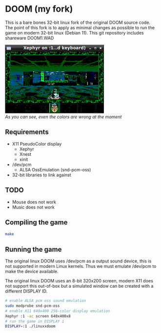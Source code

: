 # DOOM (my fork)

This is a bare bones 32-bit linux fork of the original DOOM source code. The point of this fork is to apply as minimal changes as possible to run the game on modern 32-bit linux (Debian 11). This git repository includes shareware DOOM1.WAD

![example screenshot](.docs/screenshot.png "Running inside 8-bit Xephyr window")  
*As you can see, even the colors are wrong at the moment*

## Requirements

- X11 PseudoColor display
  - Xephyr
  - Xnest
  - xinit
- /dev/pcm
  - ALSA OssEmulation (snd-pcm-oss)
- 32-bit libraries to link against

## TODO

- Mouse does not work
- Music does not work

## Compiling the game

```bash
make
```

## Running the game

The original linux DOOM uses /dev/pcm as a output sound device, this is not supported in modern Linux kernels. Thus we must emulate /dev/pcm to make the device available.

The original linux DOOM uses an 8-bit 320x200 screen, modern X11 does not support this out-of-box but a simulated window can be created with a different DISPLAY ID.

```bash
# enable ALSA pcm oss sound emulation
sudo modprobe snd-pcm-oss
# enable X11 640x400 256-color display emulation
Xephyr :1 -ac screen 640x400x8
# run the game in DISPLAY 1
DISPLAY=:1 ./linuxxdoom
```
